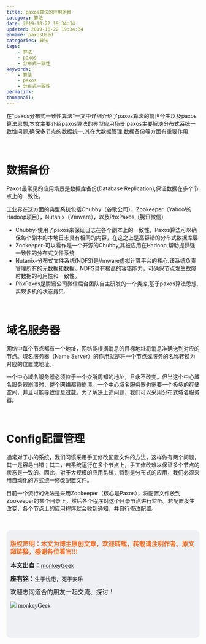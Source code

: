 ```yaml
---
title: paxos算法的应用场景
category: 算法
date: 2019-10-22 19:34:34
updated: 2019-10-22 19:34:34
enname: paxosUsed
categories: 算法
tags:
	- 算法
	- paxos
	- 分布式一致性
keywords:
	- 算法
	- paxos
	- 分布式一致性
permalink:
thumbnail:
---
```


在"paxos分布式一致性算法"一文中详细介绍了paxos算法的前世今生以及paxos算法思想,本文主要介绍paxos算法的典型应用场景.paxos主要解决分布式系统一致性问题,确保多节点的数据统一,其在大数据管理,数据备份等方面有重要作用.

<!--more-->

</br>

# 数据备份

Paxos最常见的应用场景是数据库备份(Database Replication),保证数据在多个节点上的一致性。

工业界在这方面的典型系统包括Chubby（谷歌公司），Zookeeper（Yahoo!的Hadoop项目），Nutanix（Vmware），以及PhxPaxos（腾讯微信）

- Chubby-使用了paxos来保证日志在各个副本上的一致性，Paxos算法可以确保每个副本的本地日志具有相同的内容，在这之上是高容错的分布式数据库层
- Zookeeper-可以看作是一个开源的Chubby,其被应用在Hadoop,帮助提供强一致性的分布式文件系统
- Nutanix-分布式文件系统(NDFS)是Vmware虚拟计算平台的核心.该系统负责管理所有的元数据和数据。NDFS具有极高的容错能力，可确保节点发生故障时数据的可用性和一致性。
- PhxPaxos是腾讯公司微信后台团队自主研发的一个类库,基于paxos算法思想,实现多机的状态拷贝.

</br>

# 域名服务器

网络中每个节点都有一个地址，网络能根据消息的目标地址将消息准确送到对应的节点。域名服务器（Name Server）的作用就是将一个节点或服务的名称转换为对应的位置或地址。

一个中心域名服务器必须位于一个众所周知的地址，且永不改变。但当这个中心域名服务器崩溃时，整个网络都将崩溃。一个中心域名服务器也需要一个极多的存储空间，并且可能导致信息过载。为了解决上述问题，我们可以采用分布式域名服务器。

</br>

# Config配置管理

通常对于小的系统，我们习惯采用手工修改配置文件的方法，这样做有两个问题，其一是容易出错；其二，若系统运行在多个节点上，手工修改难以保证多个节点的状态是一致的。因此，对于大规模的应用系统，特别是分布式的应用，我们必须采用自动化的方式统一修改配置文件。

目前一个流行的做法是采用Zookeeper（核心是Paxos），将配置文件放到Zookeeper的某个目录上，然后各个程序对这个目录节点进行监听。若配置发生改变，各个节点上的应用程序就会收到通知，并自行修改配置。

</br>

</br>

<script>
var _hmt = _hmt || [];
(function() {
  var hm = document.createElement("script");
  hm.src = "https://hm.baidu.com/hm.js?2f798e6b269c8a40f12bef25d7f1876d";
  var s = document.getElementsByTagName("script")[0]; 
  s.parentNode.insertBefore(hm, s);
})();
</script>

<div style="height:260px; background-color:rgb(238,240,244); padding:10px;border-radius:10px;">
    <p style="color:#f36c21;font:bold 16px/20px 'kaiTi';">
      版权声明：本文为博主原创文章，欢迎转载，转载请注明作者、原文超链接，感谢各位看官!!!
    </p>
    <p>
      <span style="font:bold 16px/20px 'kaiTi';">本文出自：</span><a href="https://monkeyGeek369.github.io">monkeyGeek</a> 
    </p>
    <p>
      <span style="font:bold 16px/20px 'kaiTi';">座右铭：</span><span>生于忧患，死于安乐</span> 
    </p>
    <p>
      <span style="font:16px/20px 'kaiTi';">欢迎志同道合的朋友一起交流、探讨！</span> 
    </p>
    <img style="height:auto; width:auto;flot:left;" src="../../../../image/monkey64.png" /><span style="font:16px/20px 'kaiTi';flot:left;">   monkeyGeek</span>



